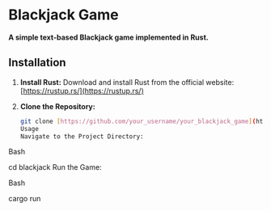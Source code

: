 
# Blackjack Game

**A simple text-based Blackjack game implemented in Rust.**

## Installation

1. **Install Rust:**
   Download and install Rust from the official website: [https://rustup.rs/](https://rustup.rs/)

2. **Clone the Repository:**
   ```bash
   git clone [https://github.com/your_username/your_blackjack_game](https://github.com/your_username/your_blackjack_game)
   Usage
   Navigate to the Project Directory:
   ```

Bash

cd blackjack
Run the Game:

Bash

cargo run

